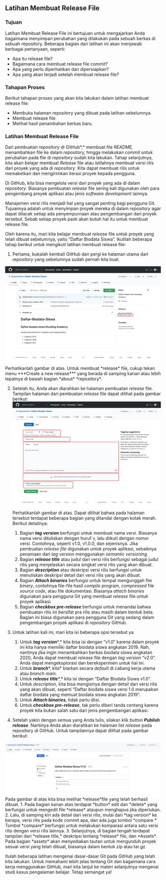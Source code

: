 ## Latihan Membuat Release File

### Tujuan

Latihan Membuat Release File ini bertujuan untuk mengajarkan Anda bagaimana menyimpan perubahan yang dilakukan pada sebuah berkas di sebuah repository. Beberapa bagian dari latihan ini akan menjawab berbagai pertanyaan, seperti:

- Apa itu release file?
- Bagaimana cara membuat release file commit?
- Apa yang perlu diperhatikan dan dipersiapkan?
- Apa yang akan terjadi setelah membuat release file?

### Tahapan Proses

Berikut tahapan proses yang akan kita lakukan dalam latihan membuat release file:

- Membuka halaman repository yang dibuat pada latihan sebelumnya.
- Membuat release file.
- Melihat hasil penambahan berkas baru.

### Latihan Membuat Release File

Dari pembuatan *repository* di GitHub*,* membuat file *README,* menambahkan file ke dalam *repository,* hingga melakukan *commit* untuk perubahan pada file di *repository* sudah kita lakukan. Tahap selanjutnya, kita akan belajar membuat *Release* file atau istilahnya membuat versi rilis dari proyek yang ada di *repository*. Kita dapat membuat rilis untuk memaketkan dan mengirimkan iterasi proyek kepada pengguna.

Di GitHub, kita bisa mengelola versi dari proyek yang ada di dalam *repository*. Biasanya pembuatan *release* file sering kali digunakan oleh para pengembang proyek aplikasi atau jenis *software* *development* lainnya.

Manajemen versi rilis menjadi hal yang sangat penting bagi pengguna Git. Tujuannya adalah untuk menyimpan proyek mereka di dalam *repository* agar dapat dilacak setiap ada penyempurnaan atau pengembangan dari proyek tersebut. Sebab setiap proyek pasti akan butuh hal itu untuk membuat release file.

Oleh karena itu, mari kita belajar membuat *release* file untuk proyek yang telah dibuat sebelumnya, yaitu “Daftar Biodata Siswa”. Ikutilah beberapa tahap berikut untuk mengikuti latihan membuat release file:

1.  Pertama, bukalah kembali GitHub dan pergi ke halaman utama dari *repository* yang sebelumnya sudah pernah kita buat.

<img src="../assets/202107051445166d247d28977e387d2adad983fab8f83d.png">
    Perhatikanlah gambar di atas. Untuk membuat *release* file, cukup tekan menu ***Create a new release*** yang berada di samping kanan atau lebih tepatnya di bawah bagian *about* *repository*.
    
2.  Setelah itu, Anda akan diarahkan ke halaman pembuatan *release* file. Tampilan halaman dari pembuatan *release* file dapat dilihat pada gambar berikut:
    <img src="../assets/20210705144606c2f0186b283efb9eeb3bad2cc668af0e.png">
    Perhatikanlah gambar di atas. Dapat dilihat bahwa pada halaman tersebut terdapat beberapa bagian yang ditandai dengan kotak merah. Berikut detailnya:
    1.  Bagian ***tag version***  berfungsi untuk membuat nama versi. Biasanya nama versi dituliskan dengan huruf v, lalu diikuti dengan nomor versi. Contohnya, seperti v1.0, v1.0.0, dan sejenisnya. Jika pembuatan *release file* digunakan untuk proyek aplikasi, sebaiknya penamaan dari *tag version* menggunakan *semantic versioning.*
    2.  Bagian ***release title***  atau judul dari versi rilis berfungsi sebagai judul rilis yang menjelaskan secara singkat versi rilis yang akan dibuat.
    3.  Bagian ***description*** atau deskripsi versi rilis berfungsi untuk menuliskan deskripsi detail dari versi rilis yang akan dibuat.
    4.  Bagian ***Attach binaries*** berfungsi untuk tempat mengunggah file *binary*, contohnya file-file hasil *compile* program, *compressed* file *source code*, atau file dokumentasi. Biasanya *attach binaries* digunakan para pengguna Git yang membuat *release* file untuk proyek aplikasi.
    5.  Bagian ***checkbox pre-release*** berfungsi untuk menandai bahwa pembuatan rilis ini bersifat pra rilis atau masih dalam bentuk beta. Bagian ini biasa digunakan para pengguna Git yang sedang dalam pengembangan proyek aplikasi di *repository* GitHub.
        
3.  Untuk latihan kali ini, mari kita isi beberapa opsi tersebut ya.
    1.  Untuk ***tag version****,* kita bisa isi dengan “v1.0” karena dalam proyek ini kita hanya memiliki daftar biodata siswa angkatan 2019. Nah, nantinya jika ingin menambahkan berkas biodata siswa angkatan 2020, Anda dapat membuat *release* file dengan *tag version* “v2.0”. Anda dapat mengeksplorasi dan bereksperimen untuk hal ini.
    2.  Untuk ***branch****, kita* biarkan secara *default* di cabang kerja utama atau *branch main*.
    3.  Untuk ***release title****,* kita isi dengan “Daftar Biodata Siswa v1.0”.
    4.  Untuk *description*, kita bisa mengisinya dengan detail dari versi rilis yang akan dibuat, seperti “Daftar biodata siswa versi 1.0 merupakan daftar biodata yang memuat biodata siswa angkatan 2019”.
    5.  Untuk ***Attach binaries***, tidak perlu diisi.
    6.  Untuk ***checkbox pre-release***, tak perlu diberi tanda centang karena proyek kita bukan salah satu dari jenis pengembangan aplikasi.
        
4.  Setelah yakin dengan semua yang Anda tulis, silakan klik *button* ***Publish release***. Nantinya Anda akan diarahkan ke halaman list *release* pada repository di GitHub. Untuk tampilannya dapat dilihat pada gambar berikut:
<img src="../assets/dos ab140cb99499b96d79de25e224ec2a0820220210141435.png">    
Pada gambar di atas kita bisa melihat *release*file yang telah berhasil dibuat.
    1.  Pada bagian kanan atas terdapat *button* edit dan *delete* yang berfungsi untuk mengedit file *release* ataupun menghapus jika diperlukan.
    2.  Lalu, di samping kiri ada detail dari versi rilis, mulai dari *tag version* ke berapa, versi rilis pada kode commit apa, dan ada juga tombol *compare.* Tombol *compare* berfungsi untuk melakukan komparasi antara satu versi rilis dengan versi rilis lainnya.
    3.  Selanjutnya, di bagian tengah terdapat tampilan dari *release title,* deskripsi tentang *release* file, dan *Assets*. Pada bagian *assets* akan menyediakan tautan untuk mengunduh proyek sesuai versi yang telah dibuat, biasanya dalam bentuk zip atau tar.gz.

Itulah beberapa latihan mengenai dasar-dasar Git pada GitHub yang telah kita lakukan. Untuk memahami lebih jelas tentang Git dan bagaimana cara kerja menggunakan GitHub, mari kita lanjut ke materi selanjutnya mengenai studi kasus pengalaman belajar. Tetap semangat ya!
